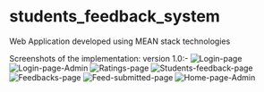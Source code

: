 # students_feedback_system
 Web Application developed using MEAN stack technologies

Screenshots of the implementation:
version 1.0:-
![Login-page](https://user-images.githubusercontent.com/46490850/137598560-73066dd3-cb76-4e4c-af34-e2e9b29f58dd.PNG)
![Login-page-Admin](https://user-images.githubusercontent.com/46490850/137598562-46e3baf4-847d-4e53-8b51-367efa5e1fd3.PNG)
![Ratings-page](https://user-images.githubusercontent.com/46490850/137598563-f2c86d2e-ecaf-473b-9895-0c2e3014a896.PNG)
![Students-feedback-page](https://user-images.githubusercontent.com/46490850/137598564-e4d85188-f6e4-481b-ac28-381b89411cc4.PNG)
![Feedbacks-page](https://user-images.githubusercontent.com/46490850/137598566-e6a8253d-81cd-4cd7-b4d2-a80adb46456f.PNG)
![Feed-submitted-page](https://user-images.githubusercontent.com/46490850/137598567-eeaed2f4-2710-4498-a405-4f9f84c08a9e.PNG)
![Home-page-Admin](https://user-images.githubusercontent.com/46490850/137598568-8d0ed535-8aaa-4ffc-9e8b-ed3041d338b8.PNG)


